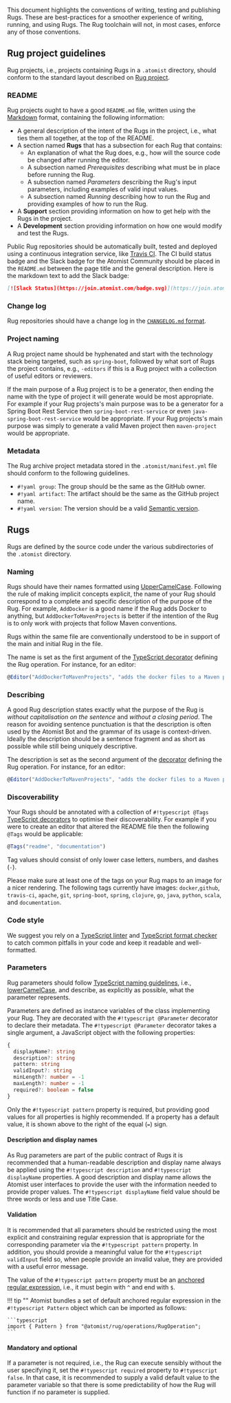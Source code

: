 This document highlights the conventions of writing, testing and
publishing Rugs.  These are best-practices for a smoother experience
of writing, running, and using Rugs. The Rug toolchain will not, in
most cases, enforce any of those conventions.

## Rug project guidelines

Rug projects, i.e., projects containing Rugs in a `.atomist`
directory, should conform to the standard layout described on
[Rug project][project].

[project]: projects.md

### README

Rug projects ought to have a good `README.md` file, written using
the [Markdown][markdown] format, containing the following information:

-   A general description of the intent of the Rugs in the project,
    i.e., what ties them all together, at the top of the README.
-   A section named **Rugs** that has a subsection for each Rug that
    contains:
    -   An explanation of what the Rug does, e.g., how will the
        source code be changed after running the editor.
    -   A subsection named *Prerequisites* describing what must be in
        place before running the Rug.
    -   A subsection named *Parameters* describing the Rug's input
        parameters, including examples of valid input values.
    -   A subsection named *Running* describing how to run the Rug and
        providing examples of how to run the Rug.
-   A **Support** section providing information on how to get help
    with the Rugs in the project.
-   A **Development** section providing information on how one would
    modify and test the Rugs.

[markdown]: https://guides.github.com/features/mastering-markdown/

Public Rug repositories should be automatically built, tested and
deployed using a continuous integration service,
like [Travis CI][travis].  The CI build status badge and the Slack
badge for the Atomist Community should be placed in the `README.md`
between the page title and the general description.  Here is the
markdown text to add the Slack badge:

```md
[![Slack Status](https://join.atomist.com/badge.svg)](https://join.atomist.com)
```

[travis]: https://travis-ci.org/

### Change log

Rug repositories should have a change log in
the [`CHANGELOG.md` format][changelog].

[changelog]: http://keepachangelog.com/

### Project naming

A Rug project name should be hyphenated and start with the technology
stack being targeted, such as `spring-boot`, followed by what sort of
Rugs the project contains, e.g., `-editors` if this is a Rug project
with a collection of useful editors or reviewers.

If the main purpose of a Rug project is to be a generator, then ending
the name with the type of project it will generate would be most
appropriate.  For example if your Rug projects's main purpose was to be
a generator for a Spring Boot Rest Service then
`spring-boot-rest-service` or even `java-spring-boot-rest-service`
would be appropriate. If your Rug projects's main purpose was simply to
generate a valid Maven project then `maven-project` would be appropriate.

### Metadata

The Rug archive project metadata stored in the `.atomist/manifest.yml`
file should conform to the following guidelines.

-   `#!yaml group`: The group should be the same as the GitHub owner.
-   `#!yaml artifact`: The artifact should be the same as the GitHub project name.
-   `#!yaml version`: The version should be a valid [Semantic version][semver].

[semver]: http://semver.org/

<!-- Do we want to say something about appropriate version ranges to use for dependencies? -->

## Rugs

Rugs are defined by the source code under the various subdirectories
of the `.atomist` directory.

### Naming

Rugs should have their names formatted using [UpperCamelCase][ucc].
Following the rule of making implicit concepts explicit, the name of
your Rug should correspond to a complete and specific description of
the purpose of the Rug.  For example, `AddDocker` is a good name if
the Rug adds Docker to anything, but `AddDockerToMavenProjects` is
better if the intention of the Rug is to only work with projects that
follow Maven conventions.

[ucc]: http://wiki.c2.com/?UpperCamelCase

Rugs within the same file are conventionally understood to be
in support of the main and initial Rug in the file.

The name is set as the first argument of
the [TypeScript decorator][decorators] defining the Rug operation.
For instance, for an editor:

```typescript
@Editor("AddDockerToMavenProjects", "adds the docker files to a Maven project")
```

[decorators]: https://www.typescriptlang.org/docs/handbook/decorators.html

### Describing

A good Rug description states exactly what the purpose of the Rug is
*without capitalisation on the sentence* and *without a closing
period*.  The reason for avoiding sentence punctuation is that the
description is often used by the Atomist Bot and the grammar of its
usage is context-driven.  Ideally the description should be a sentence
fragment and as short as possible while still being uniquely
descriptive.

The description is set as the second argument of the [decorator][decorators]
defining the Rug operation. For instance, for an editor:

```typescript
@Editor("AddDockerToMavenProjects", "adds the docker files to a Maven project")
```

### Discoverability

Your Rugs should be annotated with a collection of `#!typescript
@Tags` [TypeScript decorators][decorators] to optimise their discoverability.
For example if you were to create an editor that altered the README
file then the following `@Tags` would be applicable:

```typescript
@Tags("readme", "documentation")
```

Tag values should consist of only lower case letters, numbers, and
dashes (`-`).

Please make sure at least one of the tags on your Rug maps to an image
for a nicer rendering.  The following tags currently have images:
`docker`,`github`, `travis-ci`, `apache`, `git`, `spring-boot`,
`spring`, `clojure`, `go`, `java`, `python`, `scala`, and
`documentation`.

### Code style

We suggest you rely on a [TypeScript linter][tslint] and
[TypeScript format checker][tsfmt] to catch common pitfalls in your code and
keep it readable and well-formatted.

[tslint]: https://github.com/palantir/tslint
[tsfmt]: https://github.com/vvakame/typescript-formatter

### Parameters

Rug parameters should follow [TypeScript naming guidelines][ts-gl],
i.e., [lowerCamelCase][lowerCamelCase], and describe, as explicitly as
possible, what the parameter represents.

[ts-gl]: https://github.com/Microsoft/TypeScript/wiki/Coding-guidelines
[lowerCamelCase]: https://en.wikipedia.org/wiki/Camel_case

Parameters are defined as instance variables of the class implementing
your Rug.  They are decorated with the `#!typescript @Parameter`
decorator to declare their metadata.  The `#!typescript @Parameter`
decorator takes a single argument, a JavaScript object with the
following properties:

```typescript
{
  displayName?: string
  description?: string
  pattern: string
  validInput?: string
  minLength?: number = -1
  maxLength?: number = -1
  required?: boolean = false
}
```

Only the `#!typescript pattern` property is required, but providing
good values for all properties is highly recommended.  If a property
has a default value, it is shown above to the right of the equal (`=`)
sign.

#### Description and display names

As Rug parameters are part of the public contract of Rugs it is
recommended that a human-readable description and display name always
be applied using the `#!typescript description` and `#!typescript
displayName` properties.  A good description and display name allows
the Atomist user interfaces to provide the user with the information
needed to provide proper values.  The `#!typescript displayName` field
value should be three words or less and use Title Case.

#### Validation

It is recommended that all parameters should be restricted using the
most explicit and constraining regular expression that is appropriate
for the corresponding parameter via the `#!typescript pattern`
property.  In addition, you should provide a meaningful value for the
`#!typescript validInput` field so, when people provide an invalid
value, they are provided with a useful error message.

The value of the `#!typescript pattern` property must be
an [anchored regular expression][anchoredregex], i.e., it must begin
with `^` and end with `$`.

[anchoredregex]: http://www.regular-expressions.info/anchors.html

!!! tip ""
    Atomist bundles a set of default anchored regular expression in the
    `#!typescript Pattern` object which can be imported as follows:

    ```typescript
    import { Pattern } from "@atomist/rug/operations/RugOperation";
    ```

#### Mandatory and optional

If a parameter is not required, i.e., the Rug can execute sensibly
without the user specifying it, set the `#!typescript required`
property to `#!typescript false`.  In that case, it is recommended to
supply a valid default value to the parameter variable so that there
is some predictability of how the Rug will function if no parameter is
supplied.
